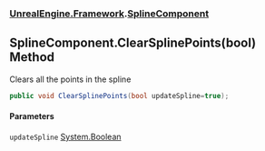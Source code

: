 ### [UnrealEngine.Framework](UnrealEngine_Framework.md 'UnrealEngine.Framework').[SplineComponent](SplineComponent.md 'UnrealEngine.Framework.SplineComponent')
## SplineComponent.ClearSplinePoints(bool) Method
Clears all the points in the spline  
```csharp
public void ClearSplinePoints(bool updateSpline=true);
```
#### Parameters
<a name='UnrealEngine_Framework_SplineComponent_ClearSplinePoints(bool)_updateSpline'></a>
`updateSpline` [System.Boolean](https://docs.microsoft.com/en-us/dotnet/api/System.Boolean 'System.Boolean')  
  
